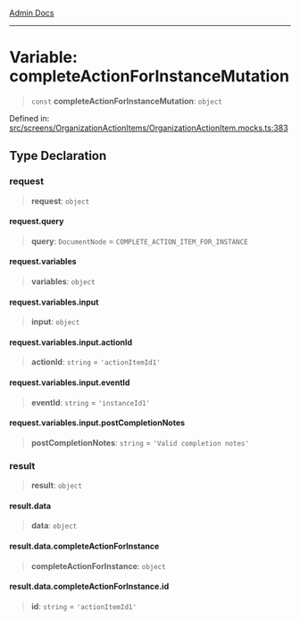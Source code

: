 [Admin Docs](/)

***

# Variable: completeActionForInstanceMutation

> `const` **completeActionForInstanceMutation**: `object`

Defined in: [src/screens/OrganizationActionItems/OrganizationActionItem.mocks.ts:383](https://github.com/PalisadoesFoundation/talawa-admin/blob/main/src/screens/OrganizationActionItems/OrganizationActionItem.mocks.ts#L383)

## Type Declaration

### request

> **request**: `object`

#### request.query

> **query**: `DocumentNode` = `COMPLETE_ACTION_ITEM_FOR_INSTANCE`

#### request.variables

> **variables**: `object`

#### request.variables.input

> **input**: `object`

#### request.variables.input.actionId

> **actionId**: `string` = `'actionItemId1'`

#### request.variables.input.eventId

> **eventId**: `string` = `'instanceId1'`

#### request.variables.input.postCompletionNotes

> **postCompletionNotes**: `string` = `'Valid completion notes'`

### result

> **result**: `object`

#### result.data

> **data**: `object`

#### result.data.completeActionForInstance

> **completeActionForInstance**: `object`

#### result.data.completeActionForInstance.id

> **id**: `string` = `'actionItemId1'`
